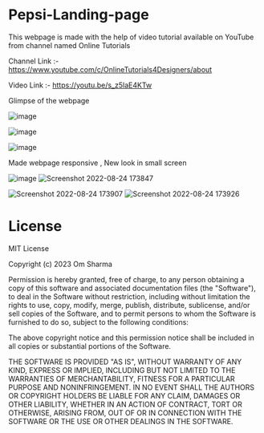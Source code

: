 # Pepsi-Landing-page

This webpage is made with the help of video tutorial available on YouTube from channel named Online Tutorials 

Channel Link :- https://www.youtube.com/c/OnlineTutorials4Designers/about

Video Link :- https://youtu.be/s_z5laE4KTw

Glimpse of the webpage

![image](https://user-images.githubusercontent.com/77867638/185983400-45dcfe4a-f699-4a8a-a0cd-18d809b6b030.png)

![image](https://user-images.githubusercontent.com/77867638/185983454-5917ca4b-d640-428a-823f-58d3d45624e3.png)

![image](https://user-images.githubusercontent.com/77867638/185983512-499e79db-c773-45e8-bc3b-f8c5957e1cab.png)

Made webpage responsive , New look in small screen

![image](https://user-images.githubusercontent.com/77867638/186480760-f06d8ea3-609d-4821-8ecf-ed8128005d4e.png)  ![Screenshot 2022-08-24 173847](https://user-images.githubusercontent.com/77867638/186480982-1d3226e2-9cdf-42c5-a6f6-0b27f7b2f106.jpg)

![Screenshot 2022-08-24 173907](https://user-images.githubusercontent.com/77867638/186481091-9ee5df23-d4b7-40b2-8526-d1fa7758f0e1.jpg)  ![Screenshot 2022-08-24 173926](https://user-images.githubusercontent.com/77867638/186481127-ee4536fb-dbc2-4ccf-9501-03e955d5971b.jpg)


# License

MIT License

Copyright (c) 2023 Om Sharma

Permission is hereby granted, free of charge, to any person obtaining a copy of this software and associated documentation files (the "Software"), to deal in the Software without restriction, including without limitation the rights to use, copy, modify, merge, publish, distribute, sublicense, and/or sell copies of the Software, and to permit persons to whom the Software is furnished to do so, subject to the following conditions:

The above copyright notice and this permission notice shall be included in all copies or substantial portions of the Software.

THE SOFTWARE IS PROVIDED "AS IS", WITHOUT WARRANTY OF ANY KIND, EXPRESS OR IMPLIED, INCLUDING BUT NOT LIMITED TO THE WARRANTIES OF MERCHANTABILITY, FITNESS FOR A PARTICULAR PURPOSE AND NONINFRINGEMENT. IN NO EVENT SHALL THE AUTHORS OR COPYRIGHT HOLDERS BE LIABLE FOR ANY CLAIM, DAMAGES OR OTHER LIABILITY, WHETHER IN AN ACTION OF CONTRACT, TORT OR OTHERWISE, ARISING FROM, OUT OF OR IN CONNECTION WITH THE SOFTWARE OR THE USE OR OTHER DEALINGS IN THE SOFTWARE.
